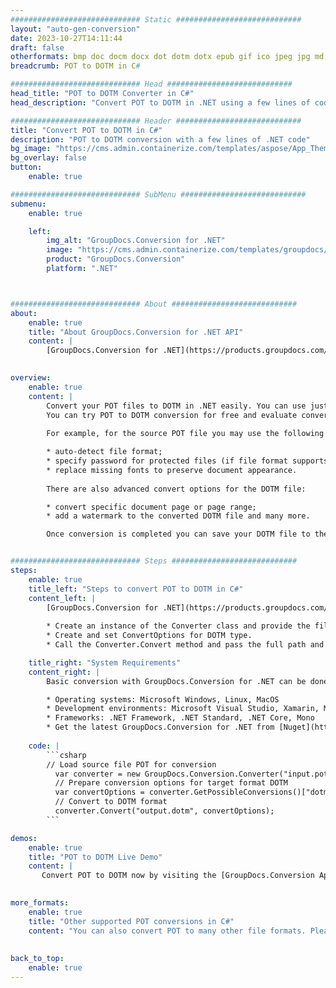 ```yaml
---
############################# Static ############################
layout: "auto-gen-conversion"
date: 2023-10-27T14:11:44
draft: false
otherformats: bmp doc docm docx dot dotm dotx epub gif ico jpeg jpg md odt ott pdf png psd rtf tex tif tiff txt xps
breadcrumb: POT to DOTM in C#

############################# Head ############################
head_title: "POT to DOTM Converter in C#"
head_description: "Convert POT to DOTM in .NET using a few lines of code. Use the GroupDocs Document Conversion API to convert over 160 file formats."

############################# Header ############################
title: "Convert POT to DOTM in C#"
description: "POT to DOTM conversion with a few lines of .NET code"
bg_image: "https://cms.admin.containerize.com/templates/aspose/App_Themes/V3/images/bg/header1.png"
bg_overlay: false
button:
    enable: true

############################# SubMenu ############################
submenu:
    enable: true

    left:
        img_alt: "GroupDocs.Conversion for .NET"
        image: "https://cms.admin.containerize.com/templates/groupdocs/images/product-logos/90x90-noborder/groupdocs-conversion-net.png"
        product: "GroupDocs.Conversion"
        platform: ".NET"



############################# About ############################
about:
    enable: true
    title: "About GroupDocs.Conversion for .NET API"
    content: |
        [GroupDocs.Conversion for .NET](https://products.groupdocs.com/conversion/net/) can be used to convert Microsoft Word, Excel, PowerPoint, PDF, Visio and other formats. GroupDocs.Conversion is a standalone API that is suitable for back-end and internal systems where high performance is required. It does not depend on any software such as Microsoft or Open Office.
    

overview:
    enable: true
    content: |
        Convert your POT files to DOTM in .NET easily. You can use just a couple of C# code lines in any platform of your choice like - Windows, Linux, macOS.
        You can try POT to DOTM conversion for free and evaluate conversion results quality.  Along with simple file conversion scenarios you can try more advanced options for loading source POT file and for saving output DOTM result. 
        
        For example, for the source POT file you may use the following load options:

        * auto-detect file format;
        * specify password for protected files (if file format supports it);
        * replace missing fonts to preserve document appearance.
        
        There are also advanced convert options for the DOTM file:

        * convert specific document page or page range;
        * add a watermark to the converted DOTM file and many more.

        Once conversion is completed you can save your DOTM file to the local file path or any third-party storage like FTP, Amazon S3, Google Drive, Dropbox etc. Please note - to convert POT to DOTM there is no need for any additional software installed - like MS Office, Open Office, Adobe Acrobat Reader etc.


############################# Steps ############################
steps:
    enable: true
    title_left: "Steps to convert POT to DOTM in C#"
    content_left: |
        [GroupDocs.Conversion for .NET](https://products.groupdocs.com/conversion/net/) makes it easy for developers to convert a POT file to DOTM with a few lines of code.
        
        * Create an instance of the Converter class and provide the file POT with the full path
        * Create and set ConvertOptions for DOTM type.
        * Call the Converter.Convert method and pass the full path and format (DOTM) as a parameter

    title_right: "System Requirements"
    content_right: |
        Basic conversion with GroupDocs.Conversion for .NET can be done in just a few simple steps. Our APIs are supported on all major platforms and operating systems. Before executing the code below, make sure you have the following prerequisites installed on your system.

        * Operating systems: Microsoft Windows, Linux, MacOS
        * Development environments: Microsoft Visual Studio, Xamarin, MonoDevelop
        * Frameworks: .NET Framework, .NET Standard, .NET Core, Mono
        * Get the latest GroupDocs.Conversion for .NET from [Nuget](https://www.nuget.org/packages/groupdocs.conversion)
         
    code: |
        ```csharp    
        // Load source file POT for conversion
          var converter = new GroupDocs.Conversion.Converter("input.pot");
          // Prepare conversion options for target format DOTM
          var convertOptions = converter.GetPossibleConversions()["dotm"].ConvertOptions;
          // Convert to DOTM format
          converter.Convert("output.dotm", convertOptions);
        ```

demos:
    enable: true
    title: "POT to DOTM Live Demo"
    content: |
       Convert POT to DOTM now by visiting the [GroupDocs.Conversion App](https://products.groupdocs.app/conversion/family) website. Online demo has the following advantages
          

more_formats:
    enable: true
    title: "Other supported POT conversions in C#"
    content: "You can also convert POT to many other file formats. Please see the list below."
       
       
back_to_top:
    enable: true
---
```

